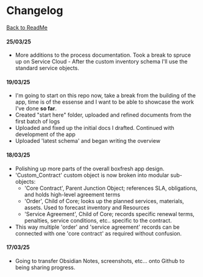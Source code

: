 # Changelog

[Back to ReadMe](https://github.com/Rwb3n/SF-Boxfresh-app/blob/main/README.md)

#### 25/03/25
- More additions to the process documentation. Took a break to spruce up on Service Cloud - After the custom inventory schema I'll use the standard service objects.
#### 19/03/25 
- I'm going to start on this repo now, take a break from the building of the app, time is of the essense and I want to be able to showcase the work I've done **so far**.
- Created "start here" folder, uploaded and refined documents from the first batch of logs
- Uploaded and fixed  up the initial docs I drafted. Continued with development of the app
- Uploaded 'latest schema' and began writing the overview
#### 18/03/25
- Polishing up more parts of the overall boxfresh app design.
- 'Custom_Contract' custom object is now broken into modular sub-objects:
  - 'Core Contract', Parent Junction Object; references SLA, obligations, and holds high-level agreement terms
  - 'Order', Child of Core; looks up the planned services, materials, assets. Used to forecast inventory and Resources
  - 'Service Agreement', Child of Core; records specific renewal terms, penalties, service conditions, etc.. specific to the contract.
- This way multiple 'order' and 'service agreement' records can be connected with one 'core contract' as required without confusion.
#### 17/03/25
- Going to transfer Obsidian Notes, screenshots, etc... onto Github to being sharing progress.
